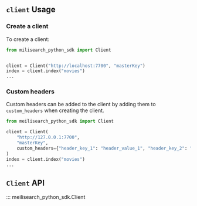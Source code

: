 ## `client` Usage

### Create a client

To create a client:

```py
from milisearch_python_sdk import Client


client = Client("http://localhost:7700", "masterKey")
index = client.index("movies")
...
```

### Custom headers

Custom headers can be added to the client by adding them to `custom_headers` when creating the
client.

```py
from meilisearch_python_sdk import Client

client = Client(
    "http://127.0.0.1:7700",
    "masterKey",
    custom_headers={"header_key_1": "header_value_1", "header_key_2": "header_value_2"}
)
index = client.index("movies")
...
```

## `Client` API

::: meilisearch_python_sdk.Client
